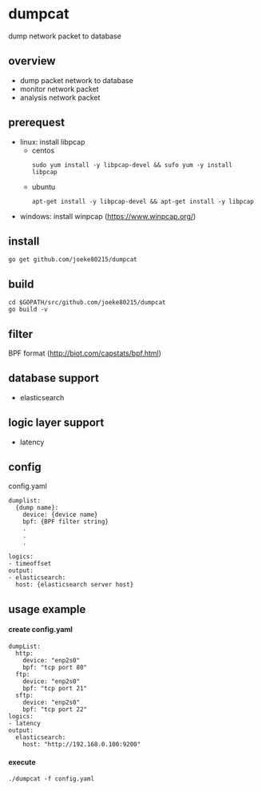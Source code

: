 # dumpcat
dump network packet to database

## overview
* dump packet network to database
* monitor network packet
* analysis network packet


## prerequest
- linux: install libpcap 
  - centos 
    ```
    sudo yum install -y libpcap-devel && sufo yum -y install libpcap
    ```
  - ubuntu 
    ```
    apt-get install -y libpcap-devel && apt-get install -y libpcap
    ```
- windows: install winpcap (https://www.winpcap.org/)

## install
```
go get github.com/joeke80215/dumpcat
```
## build
```
cd $GOPATH/src/github.com/joeke80215/dumpcat
go build -v
```

## filter
BPF format (http://biot.com/capstats/bpf.html)

## database support
- elasticsearch

## logic layer support
- latency

## config
config.yaml
```
dumplist:
  {dump name}:
    device: {device name}
    bpf: {BPF filter string}
    .
    .
    .

logics:
- timeoffset
output:
- elasticsearch:
  host: {elasticsearch server host}
```

## usage example
#### create config.yaml
```
dumpList: 
  http:
    device: "enp2s0"
    bpf: "tcp port 80"
  ftp:
    device: "enp2s0"
    bpf: "tcp port 21"
  sftp:
    device: "enp2s0"
    bpf: "tcp port 22"
logics:
- latency
output:
  elasticsearch:
    host: "http://192.168.0.100:9200"
```
#### execute
```
./dumpcat -f config.yaml
```
